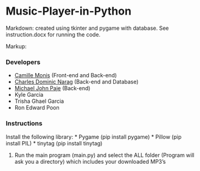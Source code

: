 # Music-Player-in-Python
Markdown: created using tkinter and pygame with database. See instruction.docx for running the code.
 
 Markup: <h3>Developers</h3>
 * [Camille Monis](https://github.com/camsmy) (Front-end and Back-end)
 * [Charles Dominic Narag](https://github.com/Dmncnrg) (Back-end and Database)
 * [Michael John Paje](https://github.com/rinzuno) (Back-end)
 * Kyle Garcia
 * Trisha Ghael Garcia
 * Ron Edward Poon
 
<h3> Instructions </h3>
Install the following library:
* Pygame (pip install pygame)
* Pillow (pip install PIL)
* tinytag (pip install tinytag)

1.	Run the main program (main.py) and select the ALL folder (Program will ask you a directory) which includes your downloaded MP3’s
